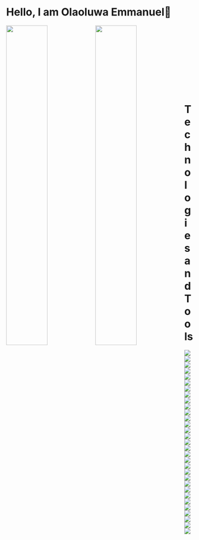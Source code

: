# Hello, I am Olaoluwa Emmanuel👋

<img align="left" width="47%" src="https://github-readme-stats.vercel.app/api?username=Emmanuel0846&show_icons=true&theme=radical">
<img align="left" width="47%" src="https://github-readme-stats.vercel.app/api/top-langs/?username=Emmanuel0846&layout=compact">

<br><br><br><br><br><br><br><br><br><br>
<h1 width="200px" align="left">Technologies and Tools</h1>
<img align="left" src="https://img.shields.io/badge/node.js-6DA55F?style=for-the-badge&logo=node.js&logoColor=white" >
<img align="left" src="https://img.shields.io/badge/bootstrap-%238511FA.svg?style=for-the-badge&logo=bootstrap&logoColor=white" >
<img align="left" src="https://img.shields.io/badge/daisyui-5A0EF8?style=for-the-badge&logo=daisyui&logoColor=white" >
<img align="left" src="https://img.shields.io/badge/chakra-%234ED1C5.svg?style=for-the-badge&logo=chakraui&logoColor=white" >
<img align="left" src="https://img.shields.io/badge/jquery-%230769AD.svg?style=for-the-badge&logo=jquery&logoColor=white" >
<img align="left" src="https://img.shields.io/badge/MUI-%230081CB.svg?style=for-the-badge&logo=mui&logoColor=white" >
<img align="left" src="https://img.shields.io/badge/NPM-%23CB3837.svg?style=for-the-badge&logo=npm&logoColor=white" >
<img align="left" src="https://img.shields.io/badge/Next-black?style=for-the-badge&logo=next.js&logoColor=white" >
<img align="left" src="https://img.shields.io/badge/react-%2320232a.svg?style=for-the-badge&logo=react&logoColor=%2361DAFB" >
<img align="left" src="https://img.shields.io/badge/SASS-hotpink.svg?style=for-the-badge&logo=SASS&logoColor=white" >
<img align="left" src="https://img.shields.io/badge/styled--components-DB7093?style=for-the-badge&logo=styled-components&logoColor=white" >
<img align="left" src="https://img.shields.io/badge/tailwindcss-%2338B2AC.svg?style=for-the-badge&logo=tailwind-css&logoColor=white" >
<img align="left" src="https://img.shields.io/badge/threejs-black?style=for-the-badge&logo=three.js&logoColor=white" >
<img align="left" src="https://img.shields.io/badge/vite-%23646CFF.svg?style=for-the-badge&logo=vite&logoColor=white">
<img align="left" src="https://img.shields.io/badge/firebase-%23039BE5.svg?style=for-the-badge&logo=firebase">
<img align="left" src="https://img.shields.io/badge/github%20pages-121013?style=for-the-badge&logo=github&logoColor=white">
<img align="left" src="https://img.shields.io/badge/netlify-%23000000.svg?style=for-the-badge&logo=netlify&logoColor=#00C7B7">
<img align="left" src="https://img.shields.io/badge/vercel-%23000000.svg?style=for-the-badge&logo=vercel&logoColor=white">
<img src="https://img.shields.io/badge/Codesandbox-040404?style=for-the-badge&logo=codesandbox&logoColor=DBDBDB">
<img align="left" src="https://img.shields.io/badge/Atom-%2366595C.svg?style=for-the-badge&logo=atom&logoColor=white">
<img align="left" src="https://img.shields.io/badge/Emacs-%237F5AB6.svg?&style=for-the-badge&logo=gnu-emacs&logoColor=white">
<img align="left" src="https://img.shields.io/badge/Replit-DD1200?style=for-the-badge&logo=Replit&logoColor=white">
<img align="left" src="https://img.shields.io/badge/sublime_text-%23575757.svg?style=for-the-badge&logo=sublime-text&logoColor=important">
<img align="left" src="https://img.shields.io/badge/VIM-%2311AB00.svg?style=for-the-badge&logo=vim&logoColor=white">
<img align="left" src="https://img.shields.io/badge/Visual%20Studio-5C2D91.svg?style=for-the-badge&logo=visual-studio&logoColor=white">
<img align="left" src="https://img.shields.io/badge/c-%2300599C.svg?style=for-the-badge&logo=c&logoColor=white">
<img align="left" src="https://img.shields.io/badge/css3-%231572B6.svg?style=for-the-badge&logo=css3&logoColor=white">
<img align="left" src="https://img.shields.io/badge/html5-%23E34F26.svg?style=for-the-badge&logo=html5&logoColor=white">
<img align="left" src="https://img.shields.io/badge/javascript-%23323330.svg?style=for-the-badge&logo=javascript&logoColor=%23F7DF1E">
<img align="left" src="https://img.shields.io/badge/shell_script-%23121011.svg?style=for-the-badge&logo=gnu-bash&logoColor=white">
<img align="left" src="https://img.shields.io/badge/typescript-%23007ACC.svg?style=for-the-badge&logo=typescript&logoColor=white">



